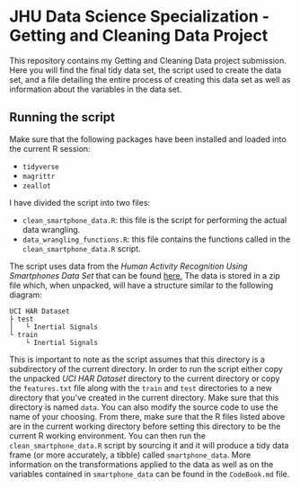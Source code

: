 # JHU Data Science Specialization - Getting and Cleaning Data Project

This repository contains my Getting and Cleaning Data project submission. Here you will
find the final tidy data set, the script used to create the data set, and a file detailing
the entire process of creating this data set as well as information about the variables in
the data set.

## Running the script

Make sure that the following packages have been installed and loaded into the current R
session:

- `tidyverse`
- `magrittr`
- `zeallot`

I have divided the script into two files:

- `clean_smartphone_data.R`: this file is the script for performing the actual data
  wrangling.
- `data_wrangling_functions.R`: this file contains the functions called in the
  `clean_smartphone_data.R` script.

The script uses data from the *Human Activity Recognition Using Smartphones Data Set* that
can be found [here.][1] The data is stored in a zip file which, when unpacked, will have a
structure similar to the following diagram:

```
UCI HAR Dataset
├ test
│   └ Inertial Signals
└ train
    └ Inertial Signals
```

This is important to note as the script assumes that this directory is a subdirectory of
the current directory. In order to run the script either copy the unpacked *UCI HAR
Dataset* directory to the current directory or copy the `features.txt` file along with the
`train` and `test` directories to a new directory that you've created in the current
directory. Make sure that this directory is named `data`. You can also modify the source
code to use the name of your choosing. From there, make sure that the R files listed
above are in the current working directory before setting this directory to be the current
R working environment. You can then run the `clean_smartphone_data.R` script by sourcing
it and it will produce a tidy data frame (or more accurately, a tibble) called
`smartphone_data`. More information on the transformations applied to the data as well as
on the variables contained in `smartphone_data` can be found in the `CodeBook.md` file.


[1]: http://archive.ics.uci.edu/ml/datasets/Human+Activity+Recognition+Using+Smartphones
